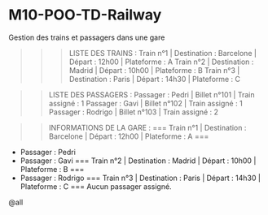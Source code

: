 # M10-POO-TD-Railway

Gestion des trains et passagers dans une gare

> > > LISTE DES TRAINS :
> > > Train n°1 | Destination : Barcelone | Départ : 12h00 | Plateforme : A
> > > Train n°2 | Destination : Madrid | Départ : 10h00 | Plateforme : B
> > > Train n°3 | Destination : Paris | Départ : 14h30 | Plateforme : C

> > LISTE DES PASSAGERS :
> > Passager : Pedri | Billet n°101 | Train assigné : 1
> > Passager : Gavi | Billet n°102 | Train assigné : 1
> > Passager : Rodrigo | Billet n°103 | Train assigné : 2

> > INFORMATIONS DE LA GARE :
> > === Train n°1 | Destination : Barcelone | Départ : 12h00 | Plateforme : A ===

- Passager : Pedri
- Passager : Gavi
  === Train n°2 | Destination : Madrid | Départ : 10h00 | Plateforme : B ===
- Passager : Rodrigo
  === Train n°3 | Destination : Paris | Départ : 14h30 | Plateforme : C ===
  Aucun passager assigné.

@all
